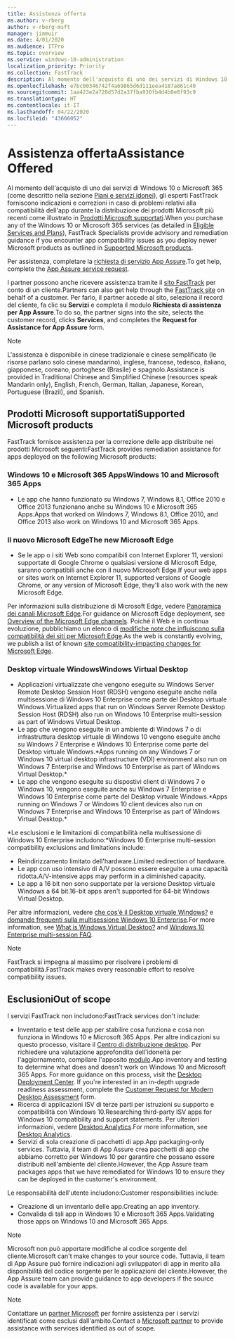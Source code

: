 ```yaml
---
title: Assistenza offerta
ms.author: v-rberg
author: v-rberg-msft
manager: jimmuir
ms.date: 4/01/2020
ms.audience: ITPro
ms.topic: overview
ms.service: windows-10-administration
localization_priority: Priority
ms.collection: FastTrack
description: Al momento dell'acquisto di uno dei servizi di Windows 10 o Microsoft 365, gli esperti FastTrack forniscono indicazioni e correzioni per la distribuzione di Windows 10 e Microsoft 365 Apps e consentono di mantenersi aggiornati senza costi aggiuntivi (con un abbonamento idoneo).
ms.openlocfilehash: e7bc00346742f4a69865d6d111eea4187a861c40
ms.sourcegitcommit: 1aa423e2a720d57d2a37fba930fb4d4b0e8f93c9
ms.translationtype: HT
ms.contentlocale: it-IT
ms.lasthandoff: 04/22/2020
ms.locfileid: "43666052"
---
```

# <a name="assistance-offered"></a><span data-ttu-id="37e55-103">Assistenza offerta</span><span class="sxs-lookup"><span data-stu-id="37e55-103">Assistance Offered</span></span>  

<span data-ttu-id="37e55-104">Al momento dell'acquisto di uno dei servizi di Windows 10 o Microsoft 365 (come descritto nella sezione [Piani e servizi idonei](M365-eligible-services-and-plans.md)), gli esperti FastTrack forniscono indicazioni e correzioni in caso di problemi relativi alla compatibilità dell'app durante la distribuzione dei prodotti Microsoft più recenti come illustrato in [Prodotti Microsoft supportati](#supported-microsoft-products).</span><span class="sxs-lookup"><span data-stu-id="37e55-104">When you purchase any of the Windows 10 or Microsoft 365 services (as detailed in [Eligible Services and Plans](M365-eligible-services-and-plans.md)), FastTrack Specialists provide advisory and remediation guidance if you encounter app compatibility issues as you deploy newer Microsoft products as outlined in [Supported Microsoft products](#supported-microsoft-products).</span></span>

<span data-ttu-id="37e55-105">Per assistenza, completare la [richiesta di servizio App Assure](https://go.microsoft.com/fwlink/?linkid=2022721).</span><span class="sxs-lookup"><span data-stu-id="37e55-105">To get help, complete the [App Assure service request](https://go.microsoft.com/fwlink/?linkid=2022721).</span></span>

<span data-ttu-id="37e55-106">I partner possono anche ricevere assistenza tramite il [sito FastTrack](https://go.microsoft.com/fwlink/?linkid=780698) per conto di un cliente.</span><span class="sxs-lookup"><span data-stu-id="37e55-106">Partners can also get help through the [FastTrack site](https://go.microsoft.com/fwlink/?linkid=780698) on behalf of a customer.</span></span> <span data-ttu-id="37e55-107">Per farlo, il partner accede al sito, seleziona il record del cliente, fa clic su **Servizi** e completa il modulo **Richiesta di assistenza per App Assure**.</span><span class="sxs-lookup"><span data-stu-id="37e55-107">To do so, the partner signs into the site, selects the customer record, clicks **Services**, and completes the **Request for Assistance for App Assure** form.</span></span>

> [!NOTE]
> <span data-ttu-id="37e55-108">L'assistenza è disponibile in cinese tradizionale e cinese semplificato (le risorse parlano solo cinese mandarino), inglese, francese, tedesco, italiano, giapponese, coreano, portoghese (Brasile) e spagnolo.</span><span class="sxs-lookup"><span data-stu-id="37e55-108">Assistance is provided in Traditional Chinese and Simplified Chinese (resources speak Mandarin only), English, French, German, Italian, Japanese, Korean, Portuguese (Brazil), and Spanish.</span></span> 

## <a name="supported-microsoft-products"></a><span data-ttu-id="37e55-109">Prodotti Microsoft supportati</span><span class="sxs-lookup"><span data-stu-id="37e55-109">Supported Microsoft products</span></span>

<span data-ttu-id="37e55-110">FastTrack fornisce assistenza per la correzione delle app distribuite nei prodotti Microsoft seguenti:</span><span class="sxs-lookup"><span data-stu-id="37e55-110">FastTrack provides remediation assistance for apps deployed on the following Microsoft products:</span></span>

### <a name="windows-10-and-microsoft-365-apps"></a><span data-ttu-id="37e55-111">Windows 10 e Microsoft 365 Apps</span><span class="sxs-lookup"><span data-stu-id="37e55-111">Windows 10 and Microsoft 365 Apps</span></span>

- <span data-ttu-id="37e55-112">Le app che hanno funzionato su Windows 7, Windows 8,1, Office 2010 e Office 2013 funzionano anche su Windows 10 e Microsoft 365 Apps.</span><span class="sxs-lookup"><span data-stu-id="37e55-112">Apps that worked on Windows 7, Windows 8.1, Office 2010, and Office 2013 also work on Windows 10 and Microsoft 365 Apps.</span></span>

### <a name="the-new-microsoft-edge"></a><span data-ttu-id="37e55-113">Il nuovo Microsoft Edge</span><span class="sxs-lookup"><span data-stu-id="37e55-113">The new Microsoft Edge</span></span>

- <span data-ttu-id="37e55-114">Se le app o i siti Web sono compatibili con Internet Explorer 11, versioni supportate di Google Chrome o qualsiasi versione di Microsoft Edge, saranno compatibili anche con il nuovo Microsoft Edge.</span><span class="sxs-lookup"><span data-stu-id="37e55-114">If your web apps or sites work on Internet Explorer 11, supported versions of Google Chrome, or any version of Microsoft Edge, they'll also work with the new Microsoft Edge.</span></span>

<span data-ttu-id="37e55-115">Per informazioni sulla distribuzione di Microsoft Edge, vedere [Panoramica dei canali Microsoft Edge](https://docs.microsoft.com/DeployEdge/microsoft-edge-channels).</span><span class="sxs-lookup"><span data-stu-id="37e55-115">For guidance on Microsoft Edge deployment, see [Overview of the Microsoft Edge channels](https://docs.microsoft.com/DeployEdge/microsoft-edge-channels).</span></span> <span data-ttu-id="37e55-116">Poiché il Web è in continua evoluzione, pubblichiamo un elenco di [modifiche note che influiscono sulla compatibilità dei siti per Microsoft Edge](https://docs.microsoft.com/microsoft-edge/web-platform/site-impacting-changes).</span><span class="sxs-lookup"><span data-stu-id="37e55-116">As the web is constantly evolving, we publish a list of known [site compatibility-impacting changes for Microsoft Edge](https://docs.microsoft.com/microsoft-edge/web-platform/site-impacting-changes).</span></span>

### <a name="windows-virtual-desktop"></a><span data-ttu-id="37e55-117">Desktop virtuale Windows</span><span class="sxs-lookup"><span data-stu-id="37e55-117">Windows Virtual Desktop</span></span>

- <span data-ttu-id="37e55-118">Applicazioni virtualizzate che vengono eseguite su Windows Server Remote Desktop Session Host (RDSH) vengono eseguite anche nella multisessione di Windows 10 Enterprise come parte del Desktop virtuale Windows.</span><span class="sxs-lookup"><span data-stu-id="37e55-118">Virtualized apps that run on Windows Server Remote Desktop Session Host (RDSH) also run on Windows 10 Enterprise multi-session as part of Windows Virtual Desktop.</span></span>
- <span data-ttu-id="37e55-119">Le app che vengono eseguite in un ambiente di Windows 7 o di infrastruttura desktop virtuale di Windows 10 vengono eseguite anche su Windows 7 Enterprise e Windows 10 Enterprise come parte del Desktop virtuale Windows.\*</span><span class="sxs-lookup"><span data-stu-id="37e55-119">Apps running on any Windows 7 or Windows 10 virtual desktop infrastructure (VDI) environment also run on Windows 7 Enterprise and Windows 10 Enterprise as part of Windows Virtual Desktop.\*</span></span>
- <span data-ttu-id="37e55-120">Le app che vengono eseguite su dispostivi client di Windows 7 o Windows 10, vengono eseguite anche su Windows 7 Enterprise e Windows 10 Enterprise come parte del Desktop virtuale Windows.\*</span><span class="sxs-lookup"><span data-stu-id="37e55-120">Apps running on Windows 7 or Windows 10 client devices also run on Windows 7 Enterprise and Windows 10 Enterprise as part of Windows Virtual Desktop.\*</span></span>

<span data-ttu-id="37e55-121">\*Le esclusioni e le limitazioni di compatibilità nella multisessione di Windows 10 Enterprise includono:</span><span class="sxs-lookup"><span data-stu-id="37e55-121">\*Windows 10 Enterprise multi-session compatibility exclusions and limitations include:</span></span>
- <span data-ttu-id="37e55-122">Reindirizzamento limitato dell'hardware.</span><span class="sxs-lookup"><span data-stu-id="37e55-122">Limited redirection of hardware.</span></span>
- <span data-ttu-id="37e55-123">Le app con uso intensivo di A/V possono essere eseguite a una capacità ridotta.</span><span class="sxs-lookup"><span data-stu-id="37e55-123">A/V-intensive apps may perform in a diminished capacity.</span></span>
- <span data-ttu-id="37e55-124">Le app a 16 bit non sono supportate per la versione Desktop virtuale Windows a 64 bit.</span><span class="sxs-lookup"><span data-stu-id="37e55-124">16-bit apps aren't supported for 64-bit Windows Virtual Desktop.</span></span>

<span data-ttu-id="37e55-125">Per altre informazioni, vedere [che cos'è il Desktop virtuale Windows?](https://docs.microsoft.com/azure/virtual-desktop/overview) e [domande frequenti sulla multisessione Windows 10 Enterprise](https://docs.microsoft.com/azure/virtual-desktop/windows-10-multisession-faq).</span><span class="sxs-lookup"><span data-stu-id="37e55-125">For more information, see [What is Windows Virtual Desktop?](https://docs.microsoft.com/azure/virtual-desktop/overview) and [Windows 10 Enterprise multi-session FAQ](https://docs.microsoft.com/azure/virtual-desktop/windows-10-multisession-faq).</span></span>

> [!NOTE]
> <span data-ttu-id="37e55-126">FastTrack si impegna al massimo per risolvere i problemi di compatibilità.</span><span class="sxs-lookup"><span data-stu-id="37e55-126">FastTrack makes every reasonable effort to resolve compatibility issues.</span></span> 

## <a name="out-of-scope"></a><span data-ttu-id="37e55-127">Esclusioni</span><span class="sxs-lookup"><span data-stu-id="37e55-127">Out of scope</span></span>

<span data-ttu-id="37e55-128">I servizi FastTrack non includono:</span><span class="sxs-lookup"><span data-stu-id="37e55-128">FastTrack services don't include:</span></span>
- <span data-ttu-id="37e55-p103">Inventario e test delle app per stabilire cosa funziona e cosa non funziona in Windows 10 e Microsoft 365 Apps. Per altre indicazioni su questo processo, visitare il [Centro di distribuzione desktop](https://go.microsoft.com/fwlink/?linkid=2080140). Per richiedere una valutazione approfondita dell'idoneità per l'aggiornamento, compilare l'apposito [modulo](https://go.microsoft.com/fwlink/?linkid=2053818).</span><span class="sxs-lookup"><span data-stu-id="37e55-p103">App inventory and testing to determine what does and doesn't work on Windows 10 and Microsoft 365 Apps. For more guidance on this process, visit the [Desktop Deployment Center](https://go.microsoft.com/fwlink/?linkid=2080140). If you're interested in an in-depth upgrade readiness assessment, complete the [Customer Request for Modern Desktop Assessment](https://go.microsoft.com/fwlink/?linkid=2053818) form.</span></span>
- <span data-ttu-id="37e55-132">Ricerca di applicazioni ISV di terze parti per istruzioni su supporto e compatibilità con Windows 10.</span><span class="sxs-lookup"><span data-stu-id="37e55-132">Researching third-party ISV apps for Windows 10 compatibility and support statements.</span></span> <span data-ttu-id="37e55-133">Per ulteriori informazioni, vedere [Desktop Analytics](https://docs.microsoft.com/sccm/desktop-analytics/overview).</span><span class="sxs-lookup"><span data-stu-id="37e55-133">For more information, see [Desktop Analytics](https://docs.microsoft.com/sccm/desktop-analytics/overview).</span></span>
- <span data-ttu-id="37e55-134">Servizi di sola creazione di pacchetti di app.</span><span class="sxs-lookup"><span data-stu-id="37e55-134">App packaging-only services.</span></span> <span data-ttu-id="37e55-135">Tuttavia, il team di App Assure crea pacchetti di app che abbiamo corretto per Windows 10 per garantire che possano essere distribuiti nell'ambiente del cliente.</span><span class="sxs-lookup"><span data-stu-id="37e55-135">However, the App Assure team packages apps that we have remediated for Windows 10 to ensure they can be deployed in the customer's environment.</span></span>

<span data-ttu-id="37e55-136">Le responsabilità dell'utente includono:</span><span class="sxs-lookup"><span data-stu-id="37e55-136">Customer responsibilities include:</span></span>
- <span data-ttu-id="37e55-137">Creazione di un inventario delle app.</span><span class="sxs-lookup"><span data-stu-id="37e55-137">Creating an app inventory.</span></span>
- <span data-ttu-id="37e55-138">Convalida di tali app in Windows 10 e Microsoft 365 Apps.</span><span class="sxs-lookup"><span data-stu-id="37e55-138">Validating those apps on Windows 10 and Microsoft 365 Apps.</span></span>

> [!NOTE]
> <span data-ttu-id="37e55-139">Microsoft non può apportare modifiche al codice sorgente del cliente.</span><span class="sxs-lookup"><span data-stu-id="37e55-139">Microsoft can't make changes to your source code.</span></span> <span data-ttu-id="37e55-140">Tuttavia, il team di App Assure può fornire indicazioni agli sviluppatori di app in merito alla disponibilità del codice sorgente per le applicazioni del cliente.</span><span class="sxs-lookup"><span data-stu-id="37e55-140">However, the App Assure team can provide guidance to app developers if the source code is available for your apps.</span></span>

> [!NOTE]
> <span data-ttu-id="37e55-141">Contattare un [partner Microsoft](https://go.microsoft.com/fwlink/?linkid=2080150) per fornire assistenza per i servizi identificati come esclusi dall'ambito.</span><span class="sxs-lookup"><span data-stu-id="37e55-141">Contact a [Microsoft partner](https://go.microsoft.com/fwlink/?linkid=2080150) to provide assistance with services identified as out of scope.</span></span>


